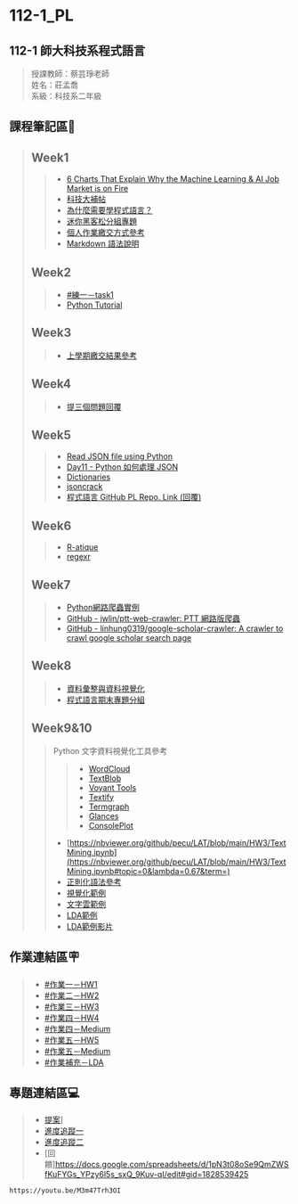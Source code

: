 # 112-1_PL   
## 112-1 師大科技系程式語言
> 授課教師：蔡芸琤老師  
> 姓名：莊孟喬  
> 系級：科技系二年級   
##  課程筆記區&#x1F516;
> ## Week1
>> * [6 Charts That Explain Why the Machine Learning & AI Job Market is on Fire](https://opendatascience.com/6-charts-that-explain-why-the-machine-learning-ai-job-market-is-on-fire/)
>> * [科技大補帖](https://www.sancode.org.tw/activities_info.php?type=3&nid=101)
>> * [為什麼需要學程式語言？](https://jamboard.google.com/d/1_K4ZmvsNh81J15C6rnygsGvFeWV1IWd3m6PcqQgp5Ys/edit?usp=sharing)
>> * [迷你黑客松分組專題](https://www.youtube.com/playlist?list=PLH3VeiMX0ckgMa2uw4TF907vdkijywV9I)
>> * [個人作業繳交方式參考](https://docs.google.com/spreadsheets/d/e/2PACX-1vRUVpx6AeccKwedvZjINM5-mSLpmS0M69wrCIbDimIdwpN30xQpqcn0k5kh0oUQET05sEsMpFt6fsCA/pubhtml)
>> * [Markdown 語法說明](https://markdown.tw/)
> ## Week2
>> * [#練一－task1](https://github.com/joexzmq/112-1_PL/blob/main/1/0914_task1.ipynb)
>> * [Python Tutorial](https://www.w3schools.com/python/)
> ## Week3
>> * [上學期繳交結果參考](https://docs.google.com/spreadsheets/d/1pVWn4fH7Cocry_yJIWkxl8fcZA8PAZPaMyff_-h5Whg/edit#gid=505936307)
> ## Week4
>> * [提三個問題回覆](https://docs.google.com/spreadsheets/d/1Je8OZt9zORZNyAuu5qQj9afQVqJ_rEcCNmNx51HHxNg/edit#gid=1822147429)
> ## Week5
>> * [Read JSON file using Python](https://www.geeksforgeeks.org/read-json-file-using-python/)
>> * [Day11 - Python 如何處理 JSON](https://ithelp.ithome.com.tw/articles/10220160)
>> * [Dictionaries](https://www.codecademy.com/learn/learn-python-3/modules/learn-python3-dictionaries/cheatsheet)
>> * [jsoncrack](https://jsoncrack.com/editor)
>> * [程式語言 GitHub PL Repo. Link (回覆)](https://docs.google.com/spreadsheets/d/1MFP_fD5V5f61EAR38BnwppYFtwBeRck3ZRFFGvWTfEc/edit#gid=206895428)
> ## Week6
>> * [R-atique](https://perso.ens-lyon.fr/lise.vaudor/strings-et-expressions-regulieres/?fbclid=IwAR0IHvNKp43Qrfo0TqpolYPpMUfViSrCBDY8SmBveKm01yZ6PzHPxspVaNI)
>> * [regexr](https://regexr.com/)
> ## Week7
>> * [Python網路爬蟲實例](https://blog.jiatool.com/series/python%E7%B6%B2%E8%B7%AF%E7%88%AC%E8%9F%B2%E5%AF%A6%E4%BE%8B/)
>> * [GitHub - jwlin/ptt-web-crawler: PTT 網路版爬蟲](https://github.com/jwlin/ptt-web-crawler)
>> * [GitHub - linhung0319/google-scholar-crawler: A crawler to crawl google scholar search page](https://github.com/linhung0319/google-scholar-crawler)
> ## Week8
>> * [資料彙整與資料視覺化](https://github.com/pecu/LawTech/tree/main/Learning-Materials/C5_Python_%E8%B3%87%E6%96%99%E5%BD%99%E6%95%B4%26%E8%B3%87%E6%96%99%E8%A6%96%E8%A6%BA%E5%8C%96)
>> * [程式語言期末專題分組](https://docs.google.com/spreadsheets/d/1bv7opSXLVh6JsQoYODSlK24ccy1UMn6F3AcOFIRh58k/edit#gid=386118401)
> ## Week9&10
>> Python 文字資料視覺化工具參考
>>> * [WordCloud](https://github.com/amueller/word_cloud)
>>> * [TextBlob](https://github.com/sloria/TextBlob)
>>> * [Voyant Tools](https://github.com/sgsinclair/VoyantServer)
>>> * [Textify](https://github.com/mrdbourke/textify)
>>> * [Termgraph](https://github.com/mkaz/termgraph)
>>> * [Glances](https://github.com/nicolargo/glances)
>>> * [ConsolePlot](https://github.com/pascaln/ConsolePlot)
>> * [https://nbviewer.org/github/pecu/LAT/blob/main/HW3/TextMining.ipynb](https://nbviewer.org/github/pecu/LAT/blob/main/HW3/TextMining.ipynb#topic=0&lambda=0.67&term=)
>> * [正則化語法參考](https://blog.csdn.net/qq_28633249/article/details/77686976)
>> * [視覺化範例](https://colab.research.google.com/drive/160A8le6qatXCVNIB52jSKmheuKoVuO21?usp=sharing)
>> * [文字雲範例](https://colab.research.google.com/drive/1rTlAko4i1daBFp4bQPy-Pgjo8_lQ_DO4?usp=sharing)
>> * [LDA範例](https://colab.research.google.com/drive/1oOQ_s_b8A-WveY7VHSoa7cc1qlTZY4yD?usp=sharing)
>> * [LDA範例影片](https://www.youtube.com/watch?v=AOkseAzwYK4)
## 作業連結區&#x1FAA7;
> * [#作業一－HW1](https://github.com/joexzmq/112-1_PL/blob/main/1/HW1.ipynb)
> * [#作業二－HW2](https://github.com/joexzmq/112-1_PL/blob/main/2/HW2.ipynb)
> * [#作業三－HW3](https://github.com/joexzmq/112-1_PL/blob/main/3/HW3.ipynb)
> * [#作業四－HW4](https://github.com/joexzmq/112-1_PL/blob/main/4/HW4.ipynb)
> * [#作業四－Medium](https://medium.com/@a7833322010/%E6%95%99%E8%82%B2%E5%93%B2%E5%AD%B8-%E9%87%8D%E8%A6%81%E6%80%9D%E6%BD%AE-d47fb0cdc11f)
> * [#作業五－HW5](https://github.com/joexzmq/112-1_PL/blob/main/5/HW5.ipynb)
> * [#作業五－Medium](https://medium.com/@a7833322010/%E5%88%9D%E9%AB%94%E9%A9%97-%E7%94%A8textblob%E5%81%9A%E6%96%87%E6%9C%AC%E8%A9%9E%E5%BD%99%E7%9A%84%E8%A9%9E%E6%80%A7%E5%88%86%E6%9E%90-ca20280c4bc0)
> * [#作業補充－LDA](https://github.com/joexzmq/112-1_PL/blob/main/5/LDA.ipynb)
## 專題連結區&#x1F4BB;
> * [提案](https://youtu.be/nbJws5mx1lo)]
> * [進度追蹤一](https://www.youtube.com/watch?v=greugGPXzdQ)
> * [進度追蹤二](https://youtu.be/Bzi13vxM2mQ)
> * [回饋]https://docs.google.com/spreadsheets/d/1pN3t08oSe9QmZWSfKuFYGs_YPzy6l5s_sxQ_9Kuv-qI/edit#gid=1828539425
```
https://youtu.be/M3m47Trh3OI
```

